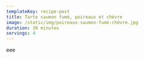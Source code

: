 ```yaml
---
templateKey: recipe-post
title: Tarte saumon fumé, poireaux et chèvre
image: /static/img/poireaux-saumon-fumé-chêvre.jpg
duration: 30 minutes
servings: 4
---
```

eee